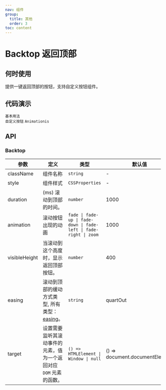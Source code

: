 ```yaml
---
nav: 组件
group:
  title: 其他
  order: 3
toc: content
---
```


# Backtop 返回顶部

## 何时使用

提供一键返回顶部的按钮，支持自定义按钮组件。

## 代码演示

<code src="../../packages/ui/examples/backtop/basic.tsx" description="当滚动到一定高度的时候，在右下角会出现一个返回顶部的按钮。">基本用法</code>  
<code src="../../packages/ui/examples/backtop/custom.tsx" description="可以自定义返回顶部的按钮。">自定义按钮</code> <code src="../../packages/ui/examples/backtop/animation.tsx" description="Supports location and button animations">Animationis</code>

## API

### Backtop

| **参数** | **定义** | **类型** | **默认值** |
| --- | --- | --- | --- |
| className | 组件名称 | `string` | - |
| style | 组件样式 | `CSSProperties` | - |
| duration | (ms) 滚动到顶部的时间。 | `number` | 1000 |
| animation | 滚动按钮出现的动画 | `fade \| fade-up \| fade-down \| fade-left \| fade-right \| zoom` | 1000 |
| visibleHeight | 当滚动到这个高度时，显示返回顶部按钮。 | `number` | 400 |
| easing | 滚动到顶部的缓动方式类型, 所有类型：[easing](https://www.npmjs.com/package/b-tween)。 | `string` | quartOut |
| target | 设置需要监听其滚动事件的元素，值为一个返回对应 `DOM` 元素的函数。 | `() => HTMLElement \| Window \| null` | () => document.documentElement |
